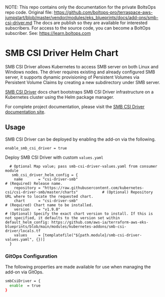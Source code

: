 <!-- note marker start -->
NOTE: This repo contains only the documentation for the private BoltsOps repo code.
Original file: https://github.com/boltops-pro/terraspace-aws-jumpstart/blob/master/vendor/modules/eks_blueprints/docs/add-ons/smb-csi-driver.md
The docs are publish so they are available for interested subscribers.
For access to the source code, you can become a BoltOps subscriber.
See: https://learn.boltops.com

<!-- note marker end -->

# SMB CSI Driver Helm Chart
SMB CSI Driver allows Kubernetes to access SMB server on both Linux and Windows nodes.
The driver requires existing and already configured SMB server, it supports dynamic provisioning of Persistent Volumes via Persistent Volume Claims by creating a new subdirectory under SMB server.

[SMB CSI Driver](https://github.com/kubernetes-csi/csi-driver-smb/tree/master/charts) docs chart bootstraps SMB CSI Driver infrastructure on a Kubernetes cluster using the Helm package manager.

For complete project documentation, please visit the [SMB CSI Driver documentation site](https://github.com/kubernetes-csi/csi-driver-smb).

## Usage

SMB CSI Driver can be deployed by enabling the add-on via the following.

```hcl
enable_smb_csi_driver = true
```

Deploy SMB CSI Driver with custom `values.yaml`

```hcl
  # Optional Map value; pass smb-csi-driver-values.yaml from consumer module
   smb_csi_driver_helm_config = {
    name       = "csi-driver-smb"                                                                          # (Required) Release name.
    repository = "https://raw.githubusercontent.com/kubernetes-csi/csi-driver-smb/master/charts"           # (Optional) Repository URL where to locate the requested chart.
    chart      = "csi-driver-smb"                                                                          # (Required) Chart name to be installed.
    version    = "v1.9.0"                                                                                  # (Optional) Specify the exact chart version to install. If this is not specified, it defaults to the version set within default_helm_config: https://github.com/aws-ia/terraform-aws-eks-blueprints/blob/main/modules/kubernetes-addons/smb-csi-driver/locals.tf
    values     = [templatefile("${path.module}/smb-csi-driver-values.yaml", {})]
  }
```

### GitOps Configuration

The following properties are made available for use when managing the add-on via GitOps.

```sh
smbCsiDriver = {
  enable  = true
}
```
